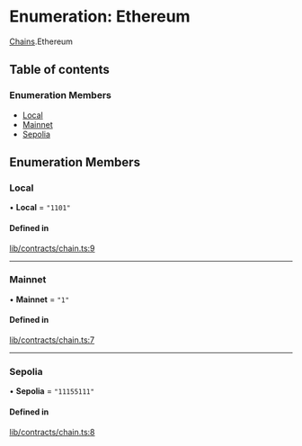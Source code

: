 # Enumeration: Ethereum

[Chains](../modules/Chains.md).Ethereum

## Table of contents

### Enumeration Members

- [Local](Chains.Ethereum.md#local)
- [Mainnet](Chains.Ethereum.md#mainnet)
- [Sepolia](Chains.Ethereum.md#sepolia)

## Enumeration Members

### Local

• **Local** = ``"1101"``

#### Defined in

[lib/contracts/chain.ts:9](https://github.com/threshold-network/tbtc-v2/blob/main/typescript/src/lib/contracts/chain.ts#L9)

___

### Mainnet

• **Mainnet** = ``"1"``

#### Defined in

[lib/contracts/chain.ts:7](https://github.com/threshold-network/tbtc-v2/blob/main/typescript/src/lib/contracts/chain.ts#L7)

___

### Sepolia

• **Sepolia** = ``"11155111"``

#### Defined in

[lib/contracts/chain.ts:8](https://github.com/threshold-network/tbtc-v2/blob/main/typescript/src/lib/contracts/chain.ts#L8)
